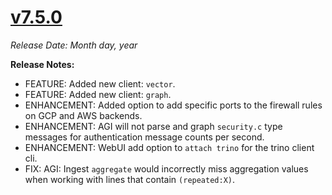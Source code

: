 # [v7.5.0](https://github.com/aerospike/aerolab/releases/tag/7.5.0)

_Release Date: Month day, year_

**Release Notes:**
* FEATURE: Added new client: `vector`.
* FEATURE: Added new client: `graph`.
* ENHANCEMENT: Added option to add specific ports to the firewall rules on GCP and AWS backends.
* ENHANCEMENT: AGI will not parse and graph `security.c` type messages for authentication message counts per second.
* ENHANCEMENT: WebUI add option to `attach trino` for the trino client cli.
* FIX: AGI: Ingest `aggregate` would incorrectly miss aggregation values when working with lines that contain `(repeated:X)`.
